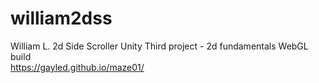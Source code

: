 # william2dss
William L. 2d Side Scroller Unity
Third project - 2d fundamentals WebGL build <br> 
<a>https://gayled.github.io/maze01/</a>
